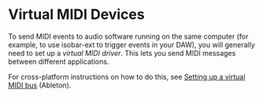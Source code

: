 # Virtual MIDI Devices

To send MIDI events to audio software running on the same computer (for example, to use isobar-ext to trigger events in your DAW), you will generally need to set up a *virtual MIDI driver*. This lets you send MIDI messages between different applications.

For cross-platform instructions on how to do this, see [Setting up a virtual MIDI bus](https://help.ableton.com/hc/en-us/articles/209774225-How-to-setup-a-virtual-MIDI-bus) (Ableton).
